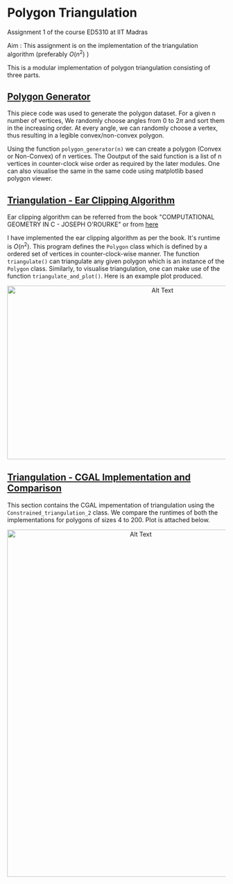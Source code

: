 # Polygon Triangulation
Assignment 1 of the course ED5310 at IIT Madras

Aim :  This assignment is on the implementation of the triangulation algorithm (preferably $O(n^2)$ )

This is a modular implementation of polygon triangulation consisting of three parts.

## [Polygon Generator](https://github.com/berserank/Polygon-Triangulation/blob/main/polygon_generator.py)

This piece code was used to generate the polygon dataset. For a given n number of vertices, We randomly choose angles from $0$ to $2\pi$ and sort them in the increasing order. At every angle, we can randomly choose a vertex, thus resulting in a legible convex/non-convex polygon.

Using the function `polygon_generator(n)` we can create a polygon (Convex or Non-Convex) of n vertices. The Ooutput of the said function is a list of n vertices in counter-clock wise order as required by the later modules. One can also visualise the same in the same code using matplotlib based polygon viewer.

## [Triangulation - Ear Clipping Algorithm](https://github.com/berserank/Polygon-Triangulation/blob/main/triangulation_ear_clipping.py)

Ear clipping algorithm can be referred from the book "COMPUTATIONAL GEOMETRY IN C - JOSEPH O'ROURKE" or from [here](https://www.geometrictools.com/Documentation/TriangulationByEarClipping.pdf)

I have implemented the ear clipping algorithm as per the book. It's runtime is $O(n^2)$. This program defines the `Polygon` class which is defined by a ordered set of vertices in counter-clock-wise manner. 
The function `triangulate()` can triangulate any given polygon which is an instance of the `Polygon` class. Similarly, to visualise triangulation, one can make use of the function `triangulate_and_plot()`. Here is an example plot produced.
<p align="center">
<img src="https://github.com/berserank/Polygon-Triangulation/blob/main/Batman.png" alt="Alt Text" width="700" height="400">
</p>

## [Triangulation - CGAL Implementation and Comparison](https://github.com/berserank/Polygon-Triangulation/blob/main/cgal_triangulation.py)

This section contains the CGAL impementation of triangulation using the `Constrained_triangulation_2` class. We compare the runtimes of both the implementations for polygons of sizes 4 to 200. Plot is attached below.

<p align="center">
<img src="https://github.com/berserank/Polygon-Triangulation/blob/main/Comparison.png" alt="Alt Text" width="600" height="800">
</p>

